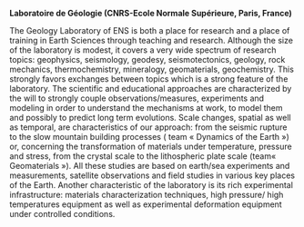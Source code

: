**Laboratoire de Géologie (CNRS-Ecole Normale Supérieure, Paris,
France)**

The Geology Laboratory of ENS is both a place for research and a place
of training in Earth Sciences through teaching and research. Although
the size of the laboratory is modest, it covers a very wide spectrum of
research topics: geophysics, seismology, geodesy, seismotectonics,
geology, rock mechanics, thermochemistry, mineralogy, geomaterials,
geochemistry. This strongly favors exchanges between topics which is a
strong feature of the laboratory. The scientific and educational
approaches are characterized by the will to strongly couple
observations/measures, experiments and modeling in order to understand
the mechanisms at work, to model them and possibly to predict long term
evolutions. Scale changes, spatial as well as temporal, are
characteristics of our approach: from the seismic rupture to the slow
mountain building processes ( team « Dynamics of the Earth ») or,
concerning the transformation of materials under temperature, pressure
and stress, from the crystal scale to the lithospheric plate scale
(team« Geomaterials »). All these studies are based on earth/sea
experiments and measurements, satellite observations and field studies
in various key places of the Earth. Another characteristic of the
laboratory is its rich experimental infrastructure: materials
characterization techniques, high pressure/ high temperatures equipment
as well as experimental deformation equipment under controlled
conditions.
